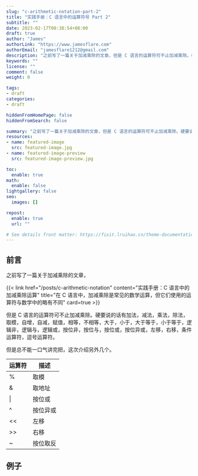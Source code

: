 ```yaml
---
slug: "c-arithmetic-notation-part-2"
title: "实践手册：C 语言中的运算符号 Part 2"
subtitle: ""
date: 2023-02-17T00:38:54+08:00
draft: true
author: "James"
authorLink: "https://www.jamesflare.com"
authorEmail: "jamesflare1212@gmail.com"
description: "之前写了一篇关于加减乘除的文章，但是 C 语言的运算符可不止加减乘除。硬要说的话有加法，减法，乘法，除法，取模，自增，自减，赋值，相等，不相等，大于，小于，大于等于，小于等于，逻辑非，逻辑与，逻辑或，按位非，按位与，按位或，按位异或，左移，右移，条件运算符，逗号运算符。"
keywords: ""
license: ""
comment: false
weight: 0

tags:
- draft
categories:
- draft

hiddenFromHomePage: false
hiddenFromSearch: false

summary: "之前写了一篇关于加减乘除的文章，但是 C 语言的运算符可不止加减乘除。硬要说的话有加法，减法，乘法，除法，取模，自增，自减，赋值，相等，不相等，大于，小于，大于等于，小于等于，逻辑非，逻辑与，逻辑或，按位非，按位与，按位或，按位异或，左移，右移，条件运算符，逗号运算符。"
resources:
- name: featured-image
  src: featured-image.jpg
- name: featured-image-preview
  src: featured-image-preview.jpg

toc:
  enable: true
math:
  enable: false
lightgallery: false
seo:
  images: []

repost:
  enable: true
  url: ""

# See details front matter: https://fixit.lruihao.cn/theme-documentation-content/#front-matter
---
```


<!--more-->

## 前言

之前写了一篇关于加减乘除的文章，

{{< link href="/posts/c-arithmetic-notation" content="实践手册：C 语言中的加减乘除运算" title="在 C 语言中，加减乘除是常见的数学运算，但它们使用的运算符与数学中的略有不同" card=true >}}

但是 C 语言的运算符可不止加减乘除。硬要说的话有加法，减法，乘法，除法，取模，自增，自减，赋值，相等，不相等，大于，小于，大于等于，小于等于，逻辑非，逻辑与，逻辑或，按位非，按位与，按位或，按位异或，左移，右移，条件运算符，逗号运算符。

但是总不能一口气讲完把，这次介绍另外几个。

| 运算符 | 描述 |
| --- | --- |
| % | 取模 |
| & | 取地址 |
| \| | 按位或 |
| ^ | 按位异或 |
| << | 左移 |
| >> | 右移 |
| ~ | 按位取反 |

## 例子